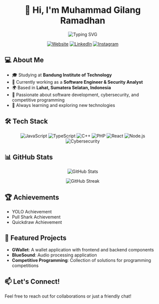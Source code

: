 <h1 align="center">👋 Hi, I'm Muhammad Gilang Ramadhan</h1>
<p align="center">
  <img src="https://readme-typing-svg.herokuapp.com?font=Fira+Code&pause=1000&color=2E9BF7&center=true&vCenter=true&width=435&lines=Software+Engineer;Security+Analyst;Tech+Enthusiast" alt="Typing SVG" />
</p>

<p align="center">
  <a href="https://mgr-website.netlify.app/"><img src="https://img.shields.io/badge/Website-mgr--website-blue?style=for-the-badge&logo=google-chrome" alt="Website"></a>
  <a href="https://www.linkedin.com/in/muhammad-gilang-ramadhan-54b58a20b"><img src="https://img.shields.io/badge/LinkedIn-Connect-blue?style=for-the-badge&logo=linkedin" alt="LinkedIn"></a>
  <a href="https://www.instagram.com/nodrop.30"><img src="https://img.shields.io/badge/Instagram-Follow-E4405F?style=for-the-badge&logo=instagram" alt="Instagram"></a>
</p>

## 💻 About Me

- 🎓 Studying at **Bandung Institute of Technology**
- 💼 Currently working as a **Software Engineer & Security Analyst**
- 🌍 Based in **Lahat, Sumatera Selatan, Indonesia**
- 🔭 Passionate about software development, cybersecurity, and competitive programming
- 🌱 Always learning and exploring new technologies

## 🛠️ Tech Stack

<p align="center">
  <img src="https://img.shields.io/badge/JavaScript-F7DF1E?style=for-the-badge&logo=javascript&logoColor=black" alt="JavaScript" />
  <img src="https://img.shields.io/badge/TypeScript-3178C6?style=for-the-badge&logo=typescript&logoColor=white" alt="TypeScript" />
  <img src="https://img.shields.io/badge/C++-00599C?style=for-the-badge&logo=cplusplus&logoColor=white" alt="C++" />
  <img src="https://img.shields.io/badge/PHP-777BB4?style=for-the-badge&logo=php&logoColor=white" alt="PHP" />
  <img src="https://img.shields.io/badge/React-61DAFB?style=for-the-badge&logo=react&logoColor=black" alt="React" />
  <img src="https://img.shields.io/badge/Node.js-339933?style=for-the-badge&logo=nodedotjs&logoColor=white" alt="Node.js" />
  <img src="https://img.shields.io/badge/Cybersecurity-FF0000?style=for-the-badge&logo=hackaday&logoColor=white" alt="Cybersecurity" />
</p>

## 📊 GitHub Stats

<p align="center">
  <img src="https://github-readme-stats.vercel.app/api?username=gilanglahat22&show_icons=true&theme=tokyonight" alt="GitHub Stats" />
</p>

<p align="center">
  <img src="https://github-readme-streak-stats.herokuapp.com/?user=gilanglahat22&theme=tokyonight" alt="GitHub Streak" />
</p>

## 🏆 Achievements

- YOLO Achievement
- Pull Shark Achievement
- Quickdraw Achievement

## 📌 Featured Projects

- **GWallet**: A wallet application with frontend and backend components
- **BlueSound**: Audio processing application
- **Competitive Programming**: Collection of solutions for programming competitions

## 📫 Let's Connect!

Feel free to reach out for collaborations or just a friendly chat!